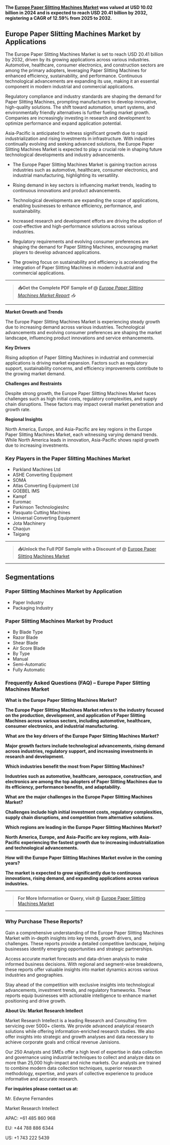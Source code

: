 <p><strong>The <a href="https://www.marketresearchintellect.com/download-sample/?rid=504816&amp;utm_source=Pulse-April-Europe&amp;utm_medium=852">Europe Paper Slitting Machines Market</a> was valued at USD 10.02 billion in 2024 and is expected to reach USD 20.41 billion by 2032, registering a CAGR of 12.59% from 2025 to 2032.</strong></p><h2>Europe Paper Slitting Machines Market by Applications&nbsp;</h2><p><p>The Europe Paper Slitting Machines Market is set to reach USD 20.41 billion by 2032, driven by its growing applications across various industries. Automotive, healthcare, consumer electronics, and construction sectors are among the primary adopters, leveraging Paper Slitting Machines for enhanced efficiency, sustainability, and performance. Continuous technological advancements are expanding its use, making it an essential component in modern industrial and commercial applications.</p><p>Regulatory compliance and industry standards are shaping the demand for Paper Slitting Machines, prompting manufacturers to develop innovative, high-quality solutions. The shift toward automation, smart systems, and environmentally friendly alternatives is further fueling market growth. Companies are increasingly investing in research and development to optimize performance and expand application potential.</p><p>Asia-Pacific is anticipated to witness significant growth due to rapid industrialization and rising investments in infrastructure. With industries continually evolving and seeking advanced solutions, the Europe Paper Slitting Machines Market is expected to play a crucial role in shaping future technological developments and industry advancements.</p></p><ul><li><p>The Europe Paper Slitting Machines Market is gaining traction across industries such as automotive, healthcare, consumer electronics, and industrial manufacturing, highlighting its versatility.</p></li><li><p>Rising demand in key sectors is influencing market trends, leading to continuous innovations and product advancements.</p></li><li><p>Technological developments are expanding the scope of applications, enabling businesses to enhance efficiency, performance, and sustainability.</p></li><li><p>Increased research and development efforts are driving the adoption of cost-effective and high-performance solutions across various industries.</p></li><li><p>Regulatory requirements and evolving consumer preferences are shaping the demand for Paper Slitting Machines, encouraging market players to develop advanced applications.</p></li><li><p>The growing focus on sustainability and efficiency is accelerating the integration of Paper Slitting Machines in modern industrial and commercial applications.</p></li></ul><hr /><blockquote><p><strong><span class="font-[700]">📥Get the Complete PDF Sample of @ </span></strong><em><span class="font-[700]"><a href="https://www.marketresearchintellect.com/download-sample/?rid=504816&amp;utm_source=Pulse-April-Europe&amp;utm_medium=852" target="_blank" data-tracking-control-name="article-ssr-frontend-pulse_little-text-block" data-tracking-will-navigate="" data-test-link="">Europe Paper Slitting Machines Market Report</a>&nbsp;📥</span></em></p></blockquote><hr /><p class="" data-start="77" data-end="360"><strong data-start="77" data-end="105">Market Growth and Trends</strong></p><p class="" data-start="77" data-end="360">The Europe Paper Slitting Machines Market is experiencing steady growth due to increasing demand across various industries. Technological advancements and evolving consumer preferences are shaping the market landscape, influencing product innovations and service enhancements.</p><p class="" data-start="362" data-end="606"><strong data-start="362" data-end="377">Key Drivers</strong></p><p class="" data-start="362" data-end="606">Rising adoption of Paper Slitting Machines in industrial and commercial applications is driving market expansion. Factors such as regulatory support, sustainability concerns, and efficiency improvements contribute to the growing market demand.</p><p class="" data-start="608" data-end="849"><strong data-start="608" data-end="637">Challenges and Restraints</strong></p><p class="" data-start="608" data-end="849">Despite strong growth, the Europe Paper Slitting Machines Market faces challenges such as high initial costs, regulatory complexities, and supply chain disruptions. These factors may impact overall market penetration and growth rate.</p><p class="" data-start="851" data-end="1095"><strong data-start="851" data-end="872">Regional Insights</strong></p><p class="" data-start="851" data-end="1095">North America, Europe, and Asia-Pacific are key regions in the Europe Paper Slitting Machines Market, each witnessing varying demand trends. While North America leads in innovation, Asia-Pacific shows rapid growth due to increasing investments.</p><p><h3>Key Players in the Paper Slitting Machines Market </h3><ul><li>Parkland Machines Ltd</li><li>ASHE Converting Equipment</li><li>SOMA</li><li>Atlas Converting Equipment Ltd</li><li>GOEBEL IMS</li><li>Kampf</li><li>Euromac</li><li>Parkinson TechnologiesInc</li><li>Pasquato Cutting Machines</li><li>Universal Converting Equipment</li><li>Jota Machinery</li><li>Chaojun</li><li>Taigang</li></ul></p><hr /><blockquote><p><strong>📥Unlock the Full PDF Sample with a Discount of @</strong> <a href="https://www.marketresearchintellect.com/ask-for-discount/?rid=504816&amp;utm_source=Pulse-April-Europe&amp;utm_medium=852">Europe Paper Slitting Machines Market</a></p></blockquote><hr /><p><h2>Segmentations</h2><h3>Paper Slitting Machines Market by Application</h3><ul><li>Paper Industry</li><li>Packaging Industry</li></ul><h3>Paper Slitting Machines Market by Product</h3><ul><li>By Blade Type</li><li>Razor Blade</li><li>Shear Blade</li><li>Air Score Blade</li><li>By Type</li><li>Manual</li><li>Semi-Automatic</li><li>Fully Automatic</li></ul></p><h3><strong>Frequently Asked Questions (FAQ) &ndash; Europe Paper Slitting Machines Market</strong></h3><p><strong>What is the Europe Paper Slitting Machines Market?</strong></p><p><strong>The Europe Paper Slitting Machines Market refers to the industry focused on the production, development, and application of Paper Slitting Machines across various sectors, including automotive, healthcare, consumer electronics, and industrial manufacturing.</strong></p><p><strong>What are the key drivers of the Europe Paper Slitting Machines Market?</strong></p><p><strong>Major growth factors include technological advancements, rising demand across industries, regulatory support, and increasing investments in research and development.</strong></p><p><strong>Which industries benefit the most from Paper Slitting Machines?</strong></p><p><strong>Industries such as automotive, healthcare, aerospace, construction, and electronics are among the top adopters of Paper Slitting Machines due to its efficiency, performance benefits, and adaptability.</strong></p><p><strong>What are the major challenges in the Europe Paper Slitting Machines Market?</strong></p><p><strong>Challenges include high initial investment costs, regulatory complexities, supply chain disruptions, and competition from alternative solutions.</strong></p><p><strong>Which regions are leading in the Europe Paper Slitting Machines Market?</strong></p><p><strong>North America, Europe, and Asia-Pacific are key regions, with Asia-Pacific experiencing the fastest growth due to increasing industrialization and technological advancements.</strong></p><p><strong>How will the Europe Paper Slitting Machines Market evolve in the coming years?</strong></p><p><strong>The market is expected to grow significantly due to continuous innovations, rising demand, and expanding applications across various industries.</strong></p><hr /><blockquote><p><span class="font-[700]"><strong>For More Information or Query, visit&nbsp;@</strong>&nbsp;</span><span class="font-[700]"><a href="https://www.marketresearchintellect.com/product/paper-slitting-machines-market-size-and-forecast/?utm_source=Linkedin&utm_medium=852" target="_blank" data-tracking-control-name="article-ssr-frontend-pulse_little-text-block" data-tracking-will-navigate="" data-test-link="">Europe Paper Slitting Machines Market</a></span></p></blockquote><hr /><h3><strong data-start="0" data-end="31">Why Purchase These Reports?</strong></h3><p class="" data-start="35" data-end="297">Gain a comprehensive understanding of the Europe Paper Slitting Machines Market with in-depth insights into key trends, growth drivers, and challenges. These reports provide a detailed competitive landscape, helping businesses identify emerging opportunities and strategic partnerships.</p><p class="" data-start="299" data-end="540">Access accurate market forecasts and data-driven analysis to make informed business decisions. With regional and segment-wise breakdowns, these reports offer valuable insights into market dynamics across various industries and geographies.</p><p class="" data-start="542" data-end="784">Stay ahead of the competition with exclusive insights into technological advancements, investment trends, and regulatory frameworks. These reports equip businesses with actionable intelligence to enhance market positioning and drive growth.</p><p><strong><span class="font-[700]">About Us: Market Research Intellect</span></strong></p><p><span class="">Market Research Intellect is a leading Research and Consulting firm servicing over 5000+ clients. We provide advanced analytical research solutions while offering information-enriched research studies.&nbsp;</span>We also offer insights into strategic and growth analyses and data necessary to achieve corporate goals and critical revenue Janisions.</p><p><span class="">Our 250 Analysts and SMEs offer a high level of expertise in data collection and governance using industrial techniques to collect and analyze data on more than 25,000 high-impact and niche markets. Our analysts are trained to combine modern data collection techniques, superior research methodology, expertise, and years of collective experience to produce informative and accurate research.</span></p><p><strong>For inquiries please contact us at:</strong></p><p>Mr. Edwyne Fernandes</p><p>Market Research Intellect</p><p>APAC: +61 485 860 968</p><p>EU: +44 788 886 6344</p><p>US: +1 743 222 5439</p>